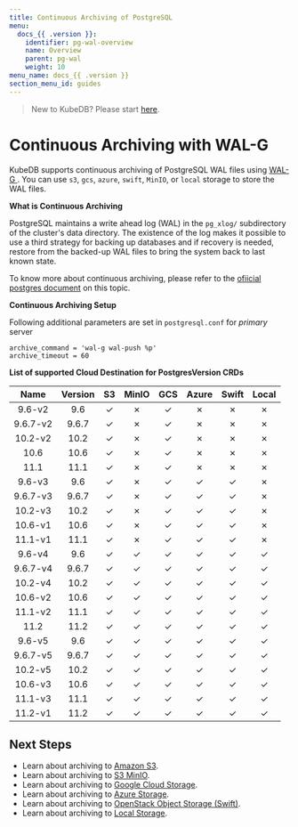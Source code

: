 ```yaml
---
title: Continuous Archiving of PostgreSQL
menu:
  docs_{{ .version }}:
    identifier: pg-wal-overview
    name: Overview
    parent: pg-wal
    weight: 10
menu_name: docs_{{ .version }}
section_menu_id: guides
---
```


> New to KubeDB? Please start [here](/docs/concepts/README.md).

# Continuous Archiving with WAL-G

KubeDB supports continuous archiving of PostgreSQL WAL files using [WAL-G ](https://github.com/wal-g/wal-g). You can use `s3`, `gcs`, `azure`, `swift`,  `MinIO`, or  `local` storage to store the WAL files.

**What is Continuous Archiving**

PostgreSQL maintains a write ahead log (WAL) in the `pg_xlog/` subdirectory of the cluster's data directory.  The existence of the log makes it possible to use a third strategy for backing up databases and if recovery is needed, restore from the backed-up WAL files to bring the system back to last known state.

To know more about continuous archiving, please refer to the [ofiicial postgres document](https://www.postgresql.org/docs/10/continuous-archiving.html) on this topic.

**Continuous Archiving Setup**

Following additional parameters are set in `postgresql.conf` for *primary* server

```console
archive_command = 'wal-g wal-push %p'
archive_timeout = 60
```

**List of supported Cloud Destination for PostgresVersion CRDs**

|   Name   | Version |  S3   | MinIO |  GCS  | Azure | Swift | Local |
| :------: | :-----: | :---: | :---: | :---: | :---: | :---: | :---: |
|  9.6-v2  |   9.6   |   ✓   |   ✗   |   ✓   |   ✗   |   ✗   |   ✗   |
| 9.6.7-v2 |  9.6.7  |   ✓   |   ✗   |   ✓   |   ✗   |   ✗   |   ✗   |
| 10.2-v2  |  10.2   |   ✓   |   ✗   |   ✓   |   ✗   |   ✗   |   ✗   |
|   10.6   |  10.6   |   ✓   |   ✗   |   ✓   |   ✗   |   ✗   |   ✗   |
|   11.1   |  11.1   |   ✓   |   ✗   |   ✓   |   ✗   |   ✗   |   ✗   |
|  9.6-v3  |   9.6   |   ✓   |   ✗   |   ✓   |   ✓   |   ✓   |   ✗   |
| 9.6.7-v3 |  9.6.7  |   ✓   |   ✗   |   ✓   |   ✓   |   ✓   |   ✗   |
| 10.2-v3  |  10.2   |   ✓   |   ✗   |   ✓   |   ✓   |   ✓   |   ✗   |
| 10.6-v1  |  10.6   |   ✓   |   ✗   |   ✓   |   ✓   |   ✓   |   ✗   |
| 11.1-v1  |  11.1   |   ✓   |   ✗   |   ✓   |   ✓   |   ✓   |   ✗   |
|  9.6-v4  |   9.6   |   ✓   |   ✓   |   ✓   |   ✓   |   ✓   |   ✓   |
| 9.6.7-v4 |  9.6.7  |   ✓   |   ✓   |   ✓   |   ✓   |   ✓   |   ✓   |
| 10.2-v4  |  10.2   |   ✓   |   ✓   |   ✓   |   ✓   |   ✓   |   ✓   |
| 10.6-v2  |  10.6   |   ✓   |   ✓   |   ✓   |   ✓   |   ✓   |   ✓   |
| 11.1-v2  |  11.1   |   ✓   |   ✓   |   ✓   |   ✓   |   ✓   |   ✓   |
|   11.2   |  11.2   |   ✓   |   ✓   |   ✓   |   ✓   |   ✓   |   ✓   |
|  9.6-v5  |   9.6   |   ✓   |   ✓   |   ✓   |   ✓   |   ✓   |   ✓   |
| 9.6.7-v5 |  9.6.7  |   ✓   |   ✓   |   ✓   |   ✓   |   ✓   |   ✓   |
| 10.2-v5  |  10.2   |   ✓   |   ✓   |   ✓   |   ✓   |   ✓   |   ✓   |
| 10.6-v3  |  10.6   |   ✓   |   ✓   |   ✓   |   ✓   |   ✓   |   ✓   |
| 11.1-v3  |  11.1   |   ✓   |   ✓   |   ✓   |   ✓   |   ✓   |   ✓   |
| 11.2-v1  |  11.2   |   ✓   |   ✓   |   ✓   |   ✓   |   ✓   |   ✓   |

## Next Steps

- Learn about archiving to [Amazon S3](/docs/guides/postgres/snapshot/wal/archiving_to_s3.md).
- Learn about archiving to [S3 MinIO](/docs/guides/postgres/snapshot/wal/archiving_to_minio.md).
- Learn about archiving to [Google Cloud Storage](/docs/guides/postgres/snapshot/wal/archiving_to_gcs.md).
- Learn about archiving to [Azure Storage](/docs/guides/postgres/snapshot/wal/archiving_to_azure.md).
- Learn about archiving to [OpenStack Object Storage (Swift)](/docs/guides/postgres/snapshot/wal/archiving_to_swift.md).
- Learn about archiving to [Local Storage](/docs/guides/postgres/snapshot/wal/archiving_to_local.md).
